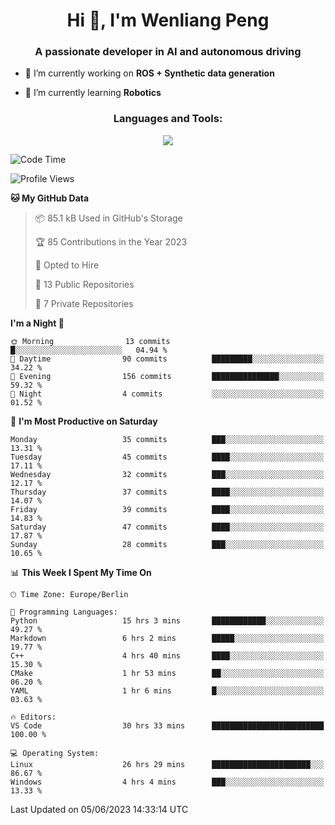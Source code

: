 <h1 align="center">Hi 👋, I'm Wenliang Peng</h1>
<h3 align="center">A passionate developer in AI and autonomous driving</h3>

- 🔭 I’m currently working on **ROS + Synthetic data generation**

- 🌱 I’m currently learning **Robotics**

<!-- <h3 align="left">Connect with me:</h3> -->
<!-- <p align="left">
</p> -->

<h3 align="center">Languages and Tools:</h3>
<p align="center">
  <a href="https://skillicons.dev">
    <img src="https://skillicons.dev/icons?i=cpp,ros,docker,azure,git,linux,py,pytorch,cmake,md&perline=5" />
  </a>
</p>


<!-- <p><img align="center" src="https://github-readme-stats.vercel.app/api/top-langs?username=bpwl0121&show_icons=true&locale=en&layout=compact" alt="bpwl0121" /></p> -->

<!-- <p><img align="center" src="https://github-readme-streak-stats.herokuapp.com/?user=bpwl0121&" alt="bpwl0121" /></p> -->

<!--START_SECTION:waka-->
![Code Time](http://img.shields.io/badge/Code%20Time-30%20hrs%2033%20mins-blue)

![Profile Views](http://img.shields.io/badge/Profile%20Views-415-blue)

**🐱 My GitHub Data** 

> 📦 85.1 kB Used in GitHub's Storage 
 > 
> 🏆 85 Contributions in the Year 2023
 > 
> 💼 Opted to Hire
 > 
> 📜 13 Public Repositories 
 > 
> 🔑 7 Private Repositories 
 > 
**I'm a Night 🦉** 

```text
🌞 Morning                13 commits          █░░░░░░░░░░░░░░░░░░░░░░░░   04.94 % 
🌆 Daytime                90 commits          █████████░░░░░░░░░░░░░░░░   34.22 % 
🌃 Evening                156 commits         ███████████████░░░░░░░░░░   59.32 % 
🌙 Night                  4 commits           ░░░░░░░░░░░░░░░░░░░░░░░░░   01.52 % 
```
📅 **I'm Most Productive on Saturday** 

```text
Monday                   35 commits          ███░░░░░░░░░░░░░░░░░░░░░░   13.31 % 
Tuesday                  45 commits          ████░░░░░░░░░░░░░░░░░░░░░   17.11 % 
Wednesday                32 commits          ███░░░░░░░░░░░░░░░░░░░░░░   12.17 % 
Thursday                 37 commits          ████░░░░░░░░░░░░░░░░░░░░░   14.07 % 
Friday                   39 commits          ████░░░░░░░░░░░░░░░░░░░░░   14.83 % 
Saturday                 47 commits          ████░░░░░░░░░░░░░░░░░░░░░   17.87 % 
Sunday                   28 commits          ███░░░░░░░░░░░░░░░░░░░░░░   10.65 % 
```


📊 **This Week I Spent My Time On** 

```text
🕑︎ Time Zone: Europe/Berlin

💬 Programming Languages: 
Python                   15 hrs 3 mins       ████████████░░░░░░░░░░░░░   49.27 % 
Markdown                 6 hrs 2 mins        █████░░░░░░░░░░░░░░░░░░░░   19.77 % 
C++                      4 hrs 40 mins       ████░░░░░░░░░░░░░░░░░░░░░   15.30 % 
CMake                    1 hr 53 mins        ██░░░░░░░░░░░░░░░░░░░░░░░   06.20 % 
YAML                     1 hr 6 mins         █░░░░░░░░░░░░░░░░░░░░░░░░   03.63 % 

🔥 Editors: 
VS Code                  30 hrs 33 mins      █████████████████████████   100.00 % 

💻 Operating System: 
Linux                    26 hrs 29 mins      ██████████████████████░░░   86.67 % 
Windows                  4 hrs 4 mins        ███░░░░░░░░░░░░░░░░░░░░░░   13.33 % 
```


 Last Updated on 05/06/2023 14:33:14 UTC
<!--END_SECTION:waka-->
